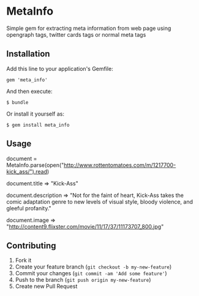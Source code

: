 # MetaInfo

Simple gem for extracting meta information from web page using opengraph tags, twitter cards tags or normal meta tags

## Installation

Add this line to your application's Gemfile:

    gem 'meta_info'

And then execute:

    $ bundle

Or install it yourself as:

    $ gem install meta_info

## Usage

document = MetaInfo.parse(open("http://www.rottentomatoes.com/m/1217700-kick_ass/").read)

document.title       => "Kick-Ass"

document.description => "Not for the faint of heart, Kick-Ass takes the comic adaptation genre to new levels of visual style, bloody violence, and gleeful profanity."

document.image       => "http://content9.flixster.com/movie/11/17/37/11173707_800.jpg"

## Contributing

1. Fork it
2. Create your feature branch (`git checkout -b my-new-feature`)
3. Commit your changes (`git commit -am 'Add some feature'`)
4. Push to the branch (`git push origin my-new-feature`)
5. Create new Pull Request
